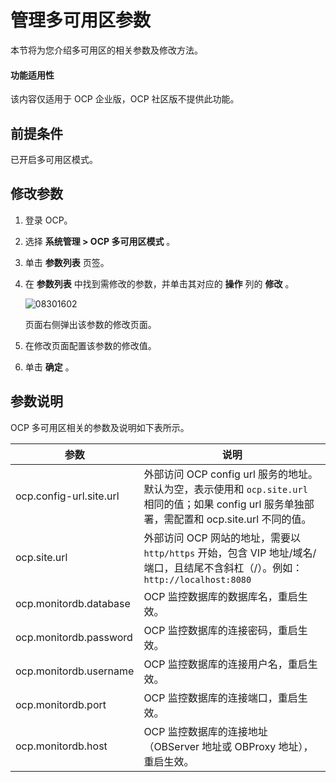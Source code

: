 # 管理多可用区参数

本节将为您介绍多可用区的相关参数及修改方法。

<main id="notice" type='notice'>
<h4>功能适用性</h4>
<p>该内容仅适用于 OCP 企业版，OCP 社区版不提供此功能。</p>
</main>

## 前提条件

已开启多可用区模式。

## 修改参数

1. 登录 OCP。

2. 选择 **系统管理 \> OCP 多可用区模式** 。

3. 单击 **参数列表** 页签。

4. 在 **参数列表** 中找到需修改的参数，并单击其对应的 **操作** 列的 **修改** 。

   ![08301602](https://help-static-aliyun-doc.aliyuncs.com/assets/img/zh-CN/9479711361/p313255.png)

   页面右侧弹出该参数的修改页面。

5. 在修改页面配置该参数的修改值。

6. 单击 **确定** 。

## 参数说明

OCP 多可用区相关的参数及说明如下表所示。

|           参数    |    说明      |
|-------------------------|--------------------|
| ocp.config-url.site.url | 外部访问 OCP config url 服务的地址。 默认为空，表示使用和 `ocp.site.url` 相同的值；如果 config url 服务单独部署，需配置和 ocp.site.url 不同的值。 |
| ocp.site.url            | 外部访问 OCP 网站的地址，需要以`http/https` 开始，包含 VIP 地址/域名/端口，且结尾不含斜杠（/）。例如：`http://localhost:8080`        |
| ocp.monitordb.database  | OCP 监控数据库的数据库名，重启生效。       |
| ocp.monitordb.password  | OCP 监控数据库的连接密码，重启生效。      |
| ocp.monitordb.username  | OCP 监控数据库的连接用户名，重启生效。           |
| ocp.monitordb.port      | OCP 监控数据库的连接端口，重启生效。      |
| ocp.monitordb.host      | OCP 监控数据库的连接地址（OBServer 地址或 OBProxy 地址），重启生效。    |
